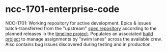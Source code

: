 # ncc-1701-enterprise-code
NCC-1701: Working repository for active development.  Epics &amp; issues batch-transferred from the "upstream" [spec repository](https://github.com/dpcunningham/ncc-1701-enterprise-specs) according to the planned releases in the [timeline project](https://github.com/dpcunningham/ncc-1701-enterprise-specs/projects).  Populates an associated [build project](https://github.com/dpcunningham/ncc-1701-enterprise-code/projects) to manage assignments by "swim lanes" across the available crew.  Also contains bug issues discovered during testing and in production.
